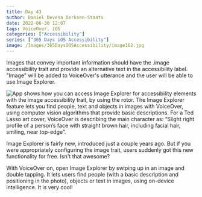 ```yaml
---
title: Day 43
author: Daniel Devesa Derksen-Staats
date: 2022-06-30 12:07
tags: VoiceOver, iOS
categories: ["Accessibility"]
series: ["365 Days iOS Accessibility"]
image: /Images/365DaysIOSAccessibility/image162.jpg
---
```


Images that convey important information should have the .image accessibility trait and provide an alternative text in the accessibility label. "Image" will be added to VoiceOver's utterance and the user will be able to use Image Explorer.

![App shows how you can access Image Explorer for accessibility elements with the image accessibility trait, by using the rotor. The Image Explorer feature lets you find people, text and objects in images with VoiceOver, using computer vision algorithms that provide basic descriptions. For a Ted Lasso art cover, VoiceOver is describing the main character as: “Slight right profile of a person’s face with straight brown hair, including facial hair, smiling, near top-edge”.](/Images/365DaysIOSAccessibility/image162.jpg)

Image Explorer is fairly new, introduced just a couple years ago. But if you were appropriately configuring the image trait, users suddenly got this new functionality for free. Isn't that awesome?

With VoiceOver on, open Image Explorer by swiping up in an image and double tapping. It lets users find people (with a basic description and positioning in the photo), objects or text in images, using on-device intelligence. It is very cool!



